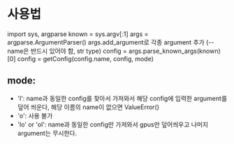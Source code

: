 # 사용법

import sys, argparse
known = sys.argv[:1]
args = argparse.ArgumentParser()
args.add_argument로 각종 argument 추가
(--name은 반드시 있어야 함, str type)
config = args.parse_known_args(known)[0]
config = getConfig(config.name, config, mode)


## mode:
- 'l': name과 동일한 config를 찾아서 가져와서 해당 config에 입력한 argument를 덮어 씌운다, 해당 이름의 name이 없으면 ValueError()
- 'o': 사용 불가
- 'lo' or 'ol': name과 동일한 config만 가져와서 gpus만 덮어씌우고 나머지 argument는 무시한다.

